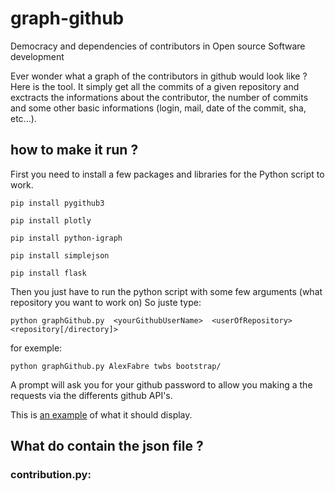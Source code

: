 # graph-github
Democracy and dependencies of contributors in Open source Software development 

Ever wonder what a graph of the contributors in github would look like ? Here is the tool. It simply get all the commits of a given repository and exctracts the informations about the contributor, the number of commits and some other basic informations (login, mail, date of the commit, sha, etc...).

## how to make it run ?

First you need to install a few packages and libraries for the Python script to work.

```
pip install pygithub3
```

```
pip install plotly
```

```
pip install python-igraph
```


```
pip install simplejson
```

```
pip install flask
```


Then you just have to run the python script with some few arguments (what repository you want to work on) So juste type:

```
python graphGithub.py  <yourGithubUserName>  <userOfRepository>  <repository[/directory]>
```

for exemple:

```
python graphGithub.py AlexFabre twbs bootstrap/
```

A prompt will ask you for your github password to allow you making a the requests via the differents github API's.

This is [an example](http://www.alexfabre.com/include/project/twbs-bootstrap.html) of what it should display.  

## What do contain the json file ?

### contribution.py:




